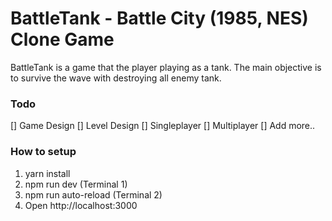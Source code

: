 # BattleTank - Battle City (1985, NES) Clone Game

BattleTank is a game that the player playing as a tank. The main objective is to survive the wave with destroying all enemy tank.

### Todo
[] Game Design
[] Level Design
[] Singleplayer
[] Multiplayer
[] Add more..

### How to setup
1. yarn install
2. npm run dev (Terminal 1)
3. npm run auto-reload (Terminal 2)
4. Open http://localhost:3000